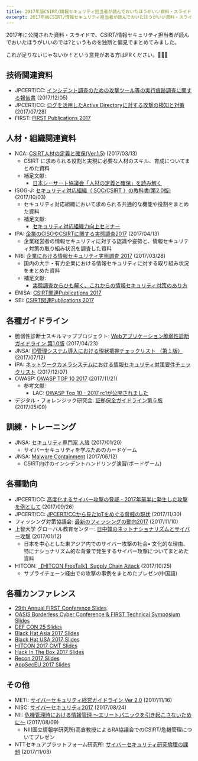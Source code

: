 ```yaml
---
title: 2017年版CSIRT/情報セキュリティ担当者が読んでおいたほうがいい資料・スライド
excerpt: 2017年版CSIRT/情報セキュリティ担当者が読んでおいたほうがいい資料・スライド
---
```


2017年に公開された資料・スライドで、CSIRT/情報セキュリティ担当者が読んでおいたほうがいいのでは?というものを独断と偏見でまとめてみました。

これが足りないじゃないか！という意見がある方はPRください。🙏🙏🙏

## 技術関連資料

- JPCERT/CC: [インシデント調査のための攻撃ツール等の実行痕跡調査に関する報告書](https://www.jpcert.or.jp/research/ir_research.html) (2017/12/05)
- JPCERT/CC: [ログを活用したActive Directoryに対する攻撃の検知と対策](https://www.jpcert.or.jp/research/AD.html) (2017/07/28)
- FIRST: [FIRST Publications 2017](https://www.first.org/resources/papers/2017)

## 人材・組織関連資料

- NCA: [CSIRT人材の定義と確保(Ver.1.5)](http://www.nca.gr.jp/activity/imgs/recruit-hr20170313.pdf) (2017/03/13)
  - CSIRT に求められる役割と実現に必要な人材のスキル、育成についてまとめた資料
  - 補足文献:
    - [日本シーサート協議会「人材の定義と確保」を読み解く](http://www.isaca.gr.jp/cism/img/2017_kouen1.pdf)
- ISOG-J: [セキュリティ対応組織（ SOC/CSIRT ）の教科書(第2.0版)](http://isog-j.org/output/2017/Textbook_soc-csirt_v2.0.pdf) (2017/10/03)
  - セキュリティ対応組織において求められる共通的な機能や役割をまとめた資料
  - 補足文献:
    - [セキュリティ対応組織力向上セミナー](http://www.ntt.com/content/dam/nttcom/hq/jp/business/go-event/pdf/presentation/1-10.pdf)
- IPA: [企業のCISOやCSIRTに関する実態調査2017](https://www.ipa.go.jp/files/000058850.pdf) (2017/04/13)
  - 企業経営者の情報セキュリティに対する認識や姿勢と、情報セキュリティ対策の取り組み状況を調査した資料
- NRI: [企業における情報セキュリティ実態調査 2017](http://www.nri.com/jp/event/mediaforum/2017/pdf/forum251.pdf) (2017/03/28)
  - 国内の大手・有力企業における情報セキュリティに対する取り組み状況をまとめた資料
  - 補足文献:
    - [実態調査からひも解く、これからの情報セキュリティ対策のあり方](http://www.nisc.go.jp/conference/cs/jinzai/wg2/dai02/pdf/02shiryou0201.pdf)
- ENISA: [CSIRT関連Publications 2017](https://www.enisa.europa.eu/publications#c5=2017&c5=2017&c5=false&c2=publicationDate&reversed=on&b_start=0&c8=Cyber+Security&c8=CSIRTs&c8=Incident+Reporting&c8=Threat+Intelligence&c8=Standards&c8=Threat+landscape&c8=Crisis+Management)
- SEI: [CSIRT関連Publications 2017](https://resources.sei.cmu.edu/library/results.cfm?GETFIELDS=%2A&DNAVS=1&CLIENT=resources%5Ffrontend&Q=CSIRT&ENTQR=3&SITE=resources%5Fpublic&FILTER=p&OUTPUT=xml%5Fno%5Fdtd&EXCLUDE_APPS=1&ENTQRM=0&SEARCHBUTTONNOJS=%E9%80%81%E4%BF%A1&sort=date%3AD%3AL%3Ad1&start=0&num=10&as_q=inmeta%3AGSAPublishYear%7E2017)

## 各種ガイドライン

- 脆弱性診断士スキルマッププロジェクト: [Webアプリケーション脆弱性診断ガイドライン 第1.0版](https://github.com/ueno1000/WebAppPentestGuidelines) (2017/04/23)
- JNSA: [ID管理システム導入における現状把握チェックリスト （第１版）](http://www.jnsa.org/result/2017/std_idm/) (2017/07/12)
- IPA: [ネットワークカメラシステムにおける情報セキュリティ対策要件チェックリスト](https://www.ipa.go.jp/security/jisec/choutatsu/nwcs/index.html) (2017/12/07)
- OWASP: [OWASP TOP 10 2017](https://www.owasp.org/images/7/72/OWASP_Top_10-2017_%28en%29.pdf.pdf) (2017/11/21)
  - 参考文献:
    - LAC: [OWASP Top 10 - 2017 rc1が公開されました](https://www.lac.co.jp/lacwatch/people/20170424_001276.html)
- デジタル・フォレンジック研究会: [証拠保全ガイドライン第６版](https://digitalforensic.jp/wp-content/uploads/2017/05/idf-guideline-6-20170509.pdf) (2017/05/09)

## 訓練・トレーニング

- JNSA: [セキュリティ専門家 人狼](http://www.jnsa.org/edu/secgame/secwerewolf/secwerewolf.html) (2017/01/20)
  - サイバーセキュリティを学ぶためのカードゲーム
- JNSA: [Malware Containment](http://www.jnsa.org/edu/secgame/malcon/malcon.html) (2017/06/12)
  - CSIRT向けのインシデントハンドリング演習(ボードゲーム)

## 各種動向

- JPCERT/CC: [高度化するサイバー攻撃の脅威 - 2017年前半に発生した攻撃を例として](https://www.iajapan.org/anti_spam/event/2017/conf_16-17th/pdf/OD-02.pdf) (2017/09/26)
- JPCERT/CC: [JPCERT/CCから見たIoTをめぐる脅威の現状](http://igcj.jp/meetings/2017/1130/igcj22-1-4-2-abe.pdf) (2017/11/30)
- フィッシング対策協議会: [最新のフィッシングの動向2017](https://www.antiphishing.jp/news/pdf/apcseminar2017apc.pdf) (2017/11/10)
- 上智大学 グローバル教育センター: [日中韓のネットナショナリズムとサイバー攻撃](http://www.taf.or.jp/files/items/573/File/035.pdf) (2017/01/12)
  - 日本を中心とした東アジア内でのサイバー攻撃の社会• 文化的な理由、特にナショナリズム的な背景で発生するサイバー攻撃についてまとめた資料
- HITCON: [【HITCON FreeTalk】Supply Chain Attack](https://www.slideshare.net/HacksInTaiwan/hitcon-freetalksupply-chain-attack) (2017/10/25)
  - サプライチェーン経由での攻撃の事例をまとめたプレゼン(中国語)

## 各種カンファレンス

- [29th Annual FIRST Conference Slides](https://www.first.org/conference/2017/program)
- [OASIS Borderless Cyber Conference & FIRST Technical Symposium Slides](https://www.oasis-open.org/events/OASIS-FIRST2017-presentations)
- [DEF CON 25 Slides](https://media.defcon.org/DEF%20CON%2025/)
- [Black Hat Asia 2017 Slides](https://www.blackhat.com/asia-17/briefings.html)
- [Black Hat USA 2017 Slides](https://www.blackhat.com/us-17/briefings.html)
- [HITCON 2017 CMT Slides](https://hitcon.org/2017/CMT/agenda)
- [Hack In The Box 2017 Slides](http://gsec.hitb.org/materials/sg2017/)
- [Recon 2017 Slides](https://recon.cx/2017/montreal/slides/)
- [AppSecEU 2017 Slides](https://2017.appsec.eu/slides-and-videos)

## その他

- METI: [サイバーセキュリティ経営ガイドライン Ver 2.0](http://www.meti.go.jp/policy/netsecurity/mng_guide.html) (2017/11/16)
- NISC: [サイバーセキュリティ2017](https://www.nisc.go.jp/active/kihon/pdf/cs2017.pdf) (2017/08/24)
- NII: [危機管理時における情報管理 〜エリートパニックを引き起こさないために〜](http://www.rman.jp/meetings2017/doc/I-1_1.pdf) (2017/08/09)
  - NII(国立情報学研究所)高倉教授によるRA協議会でのCSIRT/危機管理についてプレゼン
- NTTセキュアプラットフォーム研究所: [サイバーセキュリティ研究倫理の課題](http://www.iwsec.org/mws/2017/20171108/02_akiyama.pdf) (2017/11/08)

